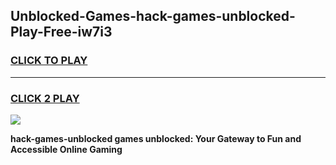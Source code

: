 
## Unblocked-Games-hack-games-unblocked-Play-Free-iw7i3
<h3>
<a href="https://premium76.site?title=hack-games-unblocked&ref=17A">CLICK TO PLAY</a></h3>
<hr>

<h3>
<a href="https://premium76.site?title=hack-games-unblocked&ref=17A">CLICK 2 PLAY</a>
  
</h3>

<a href="https://premium76.site?title=hack-games-unblocked&ref=17A"><img src="https://clearcache.store/games.png"></a>


**hack-games-unblocked games unblocked: Your Gateway to Fun and Accessible Online Gaming**
